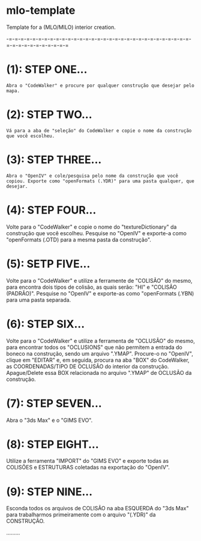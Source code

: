 # mlo-template
Template for a (MLO/MILO) interior creation.

-=-=-=-=-=-=-=-=-=-=-=-=-=-=-=-=-=-=-=-=-=-=-=-=-=-=-=-=-=-=-=-=-=-=-=-=-=-=-=-=-=-=

# (1): STEP ONE...
	Abra o "CodeWalker" e procure por qualquer construção que desejar pelo mapa.

# (2): STEP TWO...
	Vá para a aba de "seleção" do CodeWalker e copie o nome da construção que você escolheu.

# (3): STEP THREE...
	Abra o "OpenIV" e cole/pesquisa pelo nome da construção que você copiou. Exporte como "openFormats (.YDR)" para uma pasta qualquer, que desejar.

# (4): STEP FOUR...
  Volte para o "CodeWalker" e copie o nome do "textureDictionary" da construção que você escolheu. Pesquise no "OpenIV" e exporte-a como "openFormats (.OTD) para a mesma pasta da construção".

# (5): SETP FIVE...
  Volte para o "CodeWalker" e utilize a ferramente de "COLISÃO" do mesmo, para encontra dois tipos de colisão, as quais serão: "HI" e "COLISÃO (PADRÃO)". Pesquise no "OpenIV" e exporte-as como "openFormats (.YBN) para uma pasta separada.

# (6): STEP SIX...
  Volte para o "CodeWalker" e utilize a ferramenta de "OCLUSÃO" do mesmo, para encontrar todos os "OCLUSIONS" que não permitem a entrada do boneco na construção, sendo um arquivo ".YMAP". Procure-o no "OpenIV", clique em "EDITAR" e,
em seguida, procura na aba "BOX" do CodeWalker, as COORDENADAS/TIPO DE OCLUSÃO do interior da construção. Apague/Delete essa BOX relacionada no arquivo ".YMAP" de OCLUSÃO da construção.

# (7): STEP SEVEN...
  Abra o "3ds Max" e o "GIMS EVO".

# (8): STEP EIGHT...
  Utilize a ferramenta "IMPORT" do "GIMS EVO" e exporte todas as COLISÕES e ESTRUTURAS coletadas na exportação do "OpenIV".

# (9): STEP NINE...
  Esconda todos os arquivos de COLISÃO na aba ESQUERDA do "3ds Max" para trabalharmos primeiramente com o arquivo "(.YDR)" da CONSTRUÇÃO.
  
.........
